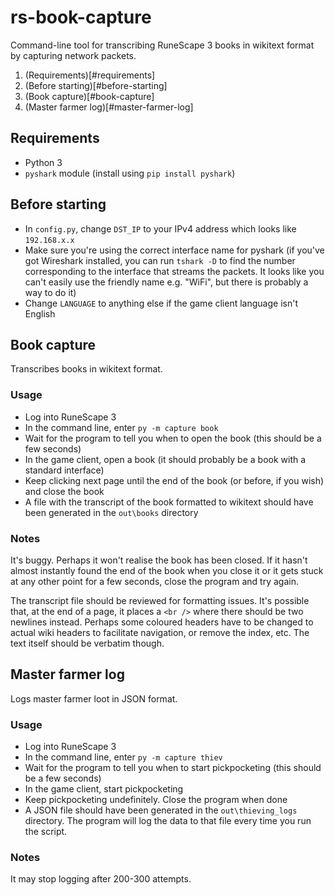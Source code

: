 # rs-book-capture

Command-line tool for transcribing RuneScape 3 books in wikitext format by capturing network packets.

1. (Requirements)[#requirements]
1. (Before starting)[#before-starting]
1. (Book capture)[#book-capture]
1. (Master farmer log)[#master-farmer-log]

## Requirements
* Python 3
* `pyshark` module (install using `pip install pyshark`)

## Before starting
* In `config.py`, change `DST_IP` to your IPv4 address which looks like `192.168.x.x`
* Make sure you're using the correct interface name for pyshark (if you've got Wireshark installed, you can run `tshark -D` to find the number corresponding to the interface that streams the packets. It looks like you can't easily use the friendly name e.g. "WiFi", but there is probably a way to do it)
* Change `LANGUAGE` to anything else if the game client language isn't English

## Book capture

Transcribes books in wikitext format.

### Usage
* Log into RuneScape 3
* In the command line, enter `py -m capture book`
* Wait for the program to tell you when to open the book (this should be a few seconds)
* In the game client, open a book (it should probably be a book with a standard interface)
* Keep clicking next page until the end of the book (or before, if you wish) and close the book
* A file with the transcript of the book formatted to wikitext should have been generated in the `out\books` directory

### Notes
It's buggy. Perhaps it won't realise the book has been closed. If it hasn't almost instantly found the end of the book when you close it or it gets stuck at any other point for a few seconds, close the program and try again.

The transcript file should be reviewed for formatting issues. It's possible that, at the end of a page, it places a `<br />` where there should be two newlines instead. Perhaps some coloured headers have to be changed to actual wiki headers to facilitate navigation, or remove the index, etc. The text itself should be verbatim though.

## Master farmer log

Logs master farmer loot in JSON format.

### Usage
* Log into RuneScape 3
* In the command line, enter `py -m capture thiev`
* Wait for the program to tell you when to start pickpocketing (this should be a few seconds)
* In the game client, start pickpocketing
* Keep pickpocketing undefinitely. Close the program when done
* A JSON file should have been generated in the `out\thieving_logs` directory. The program will log the data to that file every time you run the script.

### Notes
It may stop logging after 200-300 attempts.
